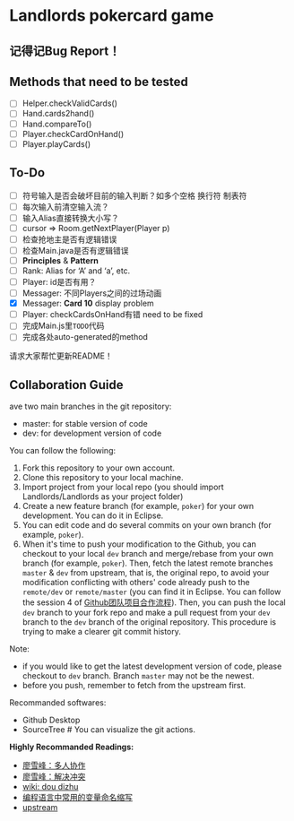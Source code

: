# Landlords pokercard game

## 记得记Bug Report！

## Methods that need to be tested

-   [ ] Helper.checkValidCards()
-   [ ] Hand.cards2hand()
-   [ ] Hand.compareTo()
-   [ ] Player.checkCardOnHand()
-   [ ] Player.playCards()

## To-Do

-   [ ] 符号输入是否会破坏目前的输入判断？如多个空格 换行符 制表符
-   [ ] 每次输入前清空输入流？
-   [ ] 输入Alias直接转换大小写？
-   [ ] cursor => Room.getNextPlayer(Player p)
-   [ ] 检查抢地主是否有逻辑错误
-   [ ] 检查Main.java是否有逻辑错误
-   [ ] **Principles** & **Pattern**
-   [ ] Rank: Alias for ‘A’ and ‘a’, etc.
-   [ ] Player: id是否有用？
-   [ ] Messager: 不同Players之间的过场动画
-   [x] Messager: **Card 10** display problem
-   [ ] Player: checkCardsOnHand有错 need to be fixed
-   [ ] 完成Main.js里`TODO`代码
-   [ ] 完成各处auto-generated的method

请求大家帮忙更新README！

## Collaboration Guide

ave two main branches in the git repository:
- master: for stable version of code
- dev: for development version of code

You can follow the following:
1. Fork this repository to your own account.
2. Clone this repository to your local machine.
3. Import project from your local repo (you should import Landlords/Landlords as your project folder)
4. Create a new feature branch (for example, `poker`) for your own development. You can do it in Eclipse.
6. You can edit code and do several commits on your own branch (for example, `poker`).
7. When it's time to push your modification to the Github, you can checkout to your local `dev` branch and merge/rebase from your own branch (for example, `poker`). Then, fetch the latest remote branches `master` & `dev` from upstream, that is, the original repo, to avoid your modification conflicting with others' code already push to the `remote/dev` or `remote/master` (you can find it in Eclipse. You can follow the session 4 of  [Github团队项目合作流程](https://www.cnblogs.com/schaepher/p/4933873.html#fetch)). Then, you can push the local `dev` branch to your fork repo and make a pull request from your `dev` branch to the `dev` branch of the original repository. This procedure is trying to make a clearer git commit history.

Note: 
- if you would like to get the latest development version of code, please checkout to `dev` branch. Branch `master` may not be the newest.
- before you push, remember to fetch from the upstream first.

Recommanded softwares:
- Github Desktop
- SourceTree # You can visualize the git actions.

**Highly Recommanded Readings:**
- [廖雪峰：多人协作](https://www.liaoxuefeng.com/wiki/896043488029600/900375748016320)
- [廖雪峰：解决冲突](https://www.liaoxuefeng.com/wiki/896043488029600/900004111093344)
- [wiki: dou dizhu](https://en.wikipedia.org/wiki/Dou_dizhu)
- [编程语言中常用的变量命名缩写](https://blog.csdn.net/qq_37851620/article/details/94731227)
- [upstream](https://www.cnblogs.com/schaepher/p/4933873.html#fetch)
